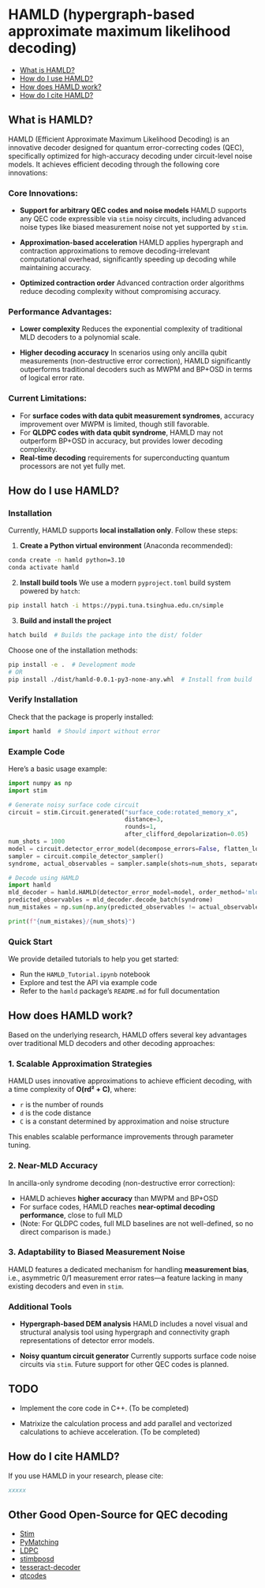 # HAMLD (hypergraph-based approximate maximum likelihood decoding)

* [What is HAMLD?](#1)
* [How do I use HAMLD?](#2)
* [How does HAMLD work?](#3)
* [How do I cite HAMLD?](#4)

<a id="1"></a>

## What is HAMLD?

HAMLD (Efficient Approximate Maximum Likelihood Decoding) is an innovative decoder designed for quantum error-correcting codes (QEC), specifically optimized for high-accuracy decoding under circuit-level noise models. It achieves efficient decoding through the following core innovations:

### Core Innovations:

* **Support for arbitrary QEC codes and noise models**
  HAMLD supports any QEC code expressible via `stim` noisy circuits, including advanced noise types like biased measurement noise not yet supported by `stim`.

* **Approximation-based acceleration**
  HAMLD applies hypergraph and contraction approximations to remove decoding-irrelevant computational overhead, significantly speeding up decoding while maintaining accuracy.

* **Optimized contraction order**
  Advanced contraction order algorithms reduce decoding complexity without compromising accuracy.

### Performance Advantages:

* **Lower complexity**
  Reduces the exponential complexity of traditional MLD decoders to a polynomial scale.

* **Higher decoding accuracy**
  In scenarios using only ancilla qubit measurements (non-destructive error correction), HAMLD significantly outperforms traditional decoders such as MWPM and BP+OSD in terms of logical error rate.

### Current Limitations:

* For **surface codes with data qubit measurement syndromes**, accuracy improvement over MWPM is limited, though still favorable.
* For **QLDPC codes with data qubit syndrome**, HAMLD may not outperform BP+OSD in accuracy, but provides lower decoding complexity.
* **Real-time decoding** requirements for superconducting quantum processors are not yet fully met.

<a id="2"></a>

## How do I use HAMLD?

### Installation

Currently, HAMLD supports **local installation only**. Follow these steps:

1. **Create a Python virtual environment** (Anaconda recommended):

```bash
conda create -n hamld python=3.10
conda activate hamld
```

2. **Install build tools**
   We use a modern `pyproject.toml` build system powered by `hatch`:

```bash
pip install hatch -i https://pypi.tuna.tsinghua.edu.cn/simple
```

3. **Build and install the project**

```bash
hatch build  # Builds the package into the dist/ folder
```

Choose one of the installation methods:

```bash
pip install -e .  # Development mode
# OR
pip install ./dist/hamld-0.0.1-py3-none-any.whl  # Install from build
```

### Verify Installation

Check that the package is properly installed:

```python
import hamld  # Should import without error
```

### Example Code

Here’s a basic usage example:

```python
import numpy as np
import stim

# Generate noisy surface code circuit
circuit = stim.Circuit.generated("surface_code:rotated_memory_x", 
                                 distance=3, 
                                 rounds=1, 
                                 after_clifford_depolarization=0.05)
num_shots = 1000
model = circuit.detector_error_model(decompose_errors=False, flatten_loops=True)
sampler = circuit.compile_detector_sampler()
syndrome, actual_observables = sampler.sample(shots=num_shots, separate_observables=True)

# Decode using HAMLD
import hamld
mld_decoder = hamld.HAMLD(detector_error_model=model, order_method='mld', slice_method='no_slice')
predicted_observables = mld_decoder.decode_batch(syndrome)
num_mistakes = np.sum(np.any(predicted_observables != actual_observables, axis=1))

print(f"{num_mistakes}/{num_shots}")
```

### Quick Start

We provide detailed tutorials to help you get started:

* Run the `HAMLD_Tutorial.ipynb` notebook
* Explore and test the API via example code
* Refer to the `hamld` package’s `README.md` for full documentation

<a id="3"></a>

## How does HAMLD work?

Based on the underlying research, HAMLD offers several key advantages over traditional MLD decoders and other decoding approaches:

### 1. Scalable Approximation Strategies

HAMLD uses innovative approximations to achieve efficient decoding, with a time complexity of
**O(rd² + C)**, where:

* `r` is the number of rounds
* `d` is the code distance
* `C` is a constant determined by approximation and noise structure

This enables scalable performance improvements through parameter tuning.

### 2. Near-MLD Accuracy

In ancilla-only syndrome decoding (non-destructive error correction):

* HAMLD achieves **higher accuracy** than MWPM and BP+OSD
* For surface codes, HAMLD reaches **near-optimal decoding performance**, close to full MLD
* (Note: For QLDPC codes, full MLD baselines are not well-defined, so no direct comparison is made.)

### 3. Adaptability to Biased Measurement Noise

HAMLD features a dedicated mechanism for handling **measurement bias**, i.e., asymmetric 0/1 measurement error rates—a feature lacking in many existing decoders and even in `stim`.

### Additional Tools

* **Hypergraph-based DEM analysis**
  HAMLD includes a novel visual and structural analysis tool using hypergraph and connectivity graph representations of detector error models.

* **Noisy quantum circuit generator**
  Currently supports surface code noise circuits via `stim`. Future support for other QEC codes is planned.

<a id="4"></a>

## TODO
* Implement the core code in C++. (To be completed)

* Matrixize the calculation process and add parallel and vectorized calculations to achieve acceleration. (To be completed)

## How do I cite HAMLD?

If you use HAMLD in your research, please cite:

```bibtex
xxxxx
```

## Other Good Open-Source for QEC decoding

* [Stim](https://github.com/quantumlib/Stim.git)
* [PyMatching](https://github.com/oscarhiggott/PyMatching/tree/master)
* [LDPC](https://github.com/quantumgizmos/ldpc)
* [stimbposd](https://github.com/oscarhiggott/stimbposd)
* [tesseract-decoder](https://github.com/quantumlib/tesseract-decoder)
* [qtcodes](https://github.com/yaleqc/qtcodes)
